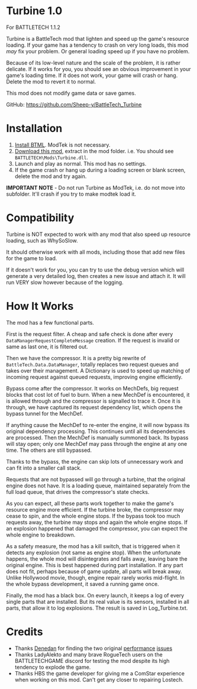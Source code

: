 # Turbine 1.0 #
For BATTLETECH 1.1.2

Turbine is a BattleTech mod that lighten and speed up the game's resource loading.
If your game has a tendency to crash on very long loads, this mod *may* fix your problem.
Or general loading speed up if you have no problem.

Because of its low-level nature and the scale of the problem, it is rather delicate.
If it works for you, you should see an obvious improvement in your game's loading time.
If it does not work, your game will crash or hang.  Delete the mod to revert it to normal.

This mod does not modify game data or save games.

GitHub: https://github.com/Sheep-y/BattleTech_Turbine


# Installation

1. [Install BTML](https://github.com/Mpstark/ModTek/wiki/The-Drop-Dead-Simple-Guide-to-Installing-BTML-&-ModTek-&-ModTek-mods). ModTek is not necessary.
2. [Download this mod](https://github.com/Sheep-y/BattleTech_Turbine/releases), extract in the mod folder. i.e. You should see `BATTLETECH\Mods\Turbine.dll`.
3. Launch and play as normal.  This mod has no settings.
4. If the game crash or hang up during a loading screen or blank screen, delete the mod and try again.

**IMPORTANT NOTE** - Do not run Turbine as ModTek, i.e. do not move into subfolder.  It'll crash if you try to make modtek load it.


# Compatibility

Turbine is NOT expected to work with any mod that also speed up resource loading, such as WhySoSlow.

It should otherwise work with all mods, including those that add new files for the game to load.

If it doesn't work for you, you can try to use the debug version which will generate a very detailed log,
then creates a new issue and attach it.  It will run VERY slow however because of the logging.


# How It Works

The mod has a few functional parts.

First is the request filter.  A cheap and safe check is done after every `DataManagerRequestCompleteMessage` creation.
If the request is invalid or same as last one, it is filtered out.

Then we have the compressor.
It is a pretty big rewrite of `BattleTech.Data.DataManager`, totally replaces two request queues and takes over their management.
A Dictionary is used to speed up matching of incoming request against queued requests, improving engine efficiently.

Bypass come after the compressor.  It works on MechDefs, big request blocks that cost lot of fuel to burn.
When a new MechDef is encountered, it is allowed through and the compressor is signalled to trace it.
Once it is through, we have captured its request dependency list, which opens the bypass tunnel for the MechDef.

If anything cause the MechDef to re-enter the engine, it will now bypass its original dependency processing.
This continues until all its dependencies are processed.  Then the MechDef is manually summoned back.
Its bypass will stay open; only one MechDef may pass through the engine at any one time.  The others are still bypassed.

Thanks to the bypass, the engine can skip lots of unnecessary work and can fit into a smaller call stack.

Requests that are not bypassed will go through a turbine, that the original engine does not have.
It is a loading queue, maintained separately from the full load queue, that drives the compressor's state checks.

As you can expect, all these parts work together to make the game's resource engine more efficient.
If the turbine broke, the compressor may cease to spin, and the whole engine stops.
If the bypass took too much requests away, the turbine may stops and again the whole engine stops.
If an explosion happened that damaged the compressor, you can expect the whole engine to breakdown.

As a safety measure, the mod has a kill switch, that is triggered when it detects any explosion (not same as engine stop).
When the unfortunate happens, the whole mod will disintegrates and falls away, leaving bare the original engine.
This is best happened during part installation.  If any part does not fit, perhaps because of game update, all parts will break away.
Unlike Hollywood movie, though, engine repair rarely works mid-flight.  In the whole bypass development, it saved a running game once.

Finally, the mod has a black box.  On every launch, it keeps a log of every single parts that are installed.
But its real value is its sensors, installed in all parts, that allow it to log explosions.  The result is saved in Log_Turbine.txt.


# Credits

* Thanks [Denedan](https://github.com/Denadan) for finding the two original [performance](https://github.com/saltyhotdog/BattletechIssueTracker/issues/14) [issues](https://github.com/saltyhotdog/BattletechIssueTracker/issues/17)
* Thanks LadyAlekto and many brave RogueTech users on the BATTLETECHGAME discord for testing the mod despite its high tendency to explode the game.
* Thanks HBS the game developer for giving me a ComStar experience when working on this mod.  Can't get any closer to repairing Lostech.